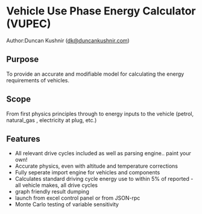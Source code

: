 # Vehicle Use Phase Energy Calculator (VUPEC)
Author:Duncan Kushnir (dk@duncankushnir.com)

## Purpose
To provide an accurate and modifiable model for calculating the energy requirements of vehicles. 

## Scope
From first physics principles through to energy inputs to the vehicle (petrol, natural_gas
, electricity at plug, etc.)

## Features
- All relevant drive cycles included as well as parsing engine.. paint your own!
- Accurate physics, even with altitude and temperature corrections
- Fully seperate import engine for vehicles and components
- Calculates standard driving cycle energy use to within 5% of reported - all vehicle makes, all
 drive cycles
 - graph friendly result dumping
 - launch from excel control panel or from JSON-rpc
 - Monte Carlo testing of variable sensitivity
 
 ##
